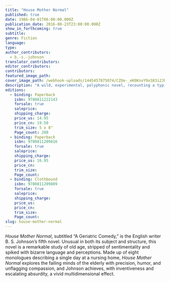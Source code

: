 ```yaml
---
title: "House Mother Normal"
published: true
date: 1986-04-01T06:00:00.000Z
publication_date: 2016-08-23T23:00:00.000Z
show_in_forthcoming: true
subtitle:
genre: Fiction
language:
type:
author_contributors:
  - b.-s.-johnson
translator_contributors:
editor_contributors:
contributors:
featured_image_path:
cover_image_path: /webhook-uploads/1445457875074/CZOe-_eK0KnvY9xS83i2JPdA4EQcqCrIXBUH7zcz9Lg%2CTvbvTk911ArJoKEZaAjmlaHH7zlO5nuV-N_Ho6u4-ak.jpeg
description: "A wild, experimental, polyphonic novel, recounting a typical day of diminishing returns at a nursing home "
editions:
  - binding: Paperback
    isbn: 9780811222143
    forsale: true
    saleprice:
    shipping_charge:
    price_us: 14.95
    price_cn: 19.50
    trim_size: 5 x 8"
    Page_count: 208
  - binding: Paperback
    isbn: 9780811209816
    forsale: true
    saleprice:
    shipping_charge:
    price_us: 16.95
    price_cn:
    trim_size:
    Page_count:
  - binding: Clothbound
    isbn: 9780811209809
    forsale: true
    saleprice:
    shipping_charge:
    price_us:
    price_cn:
    trim_size:
    Page_count:
slug: house-mother-normal
---
```


_House Mother Normal_, subtitled “A Geriatric Comedy,” is the English writer B. S. Johnson’s fifth novel. Unusual in both its subject and structure, this novel is a remarkable study of old age, stripped of sentimentality and spiked with bizarre language and perceptions. Made up of eight monologues describing a single day at a nursing home, _House Mother Normal_ explores the failing minds of the elderly with precision, humor, and unflagging compassion, and Johnson achieves, with inventiveness and escalating absurdity, a vivid multidimensional effect.

